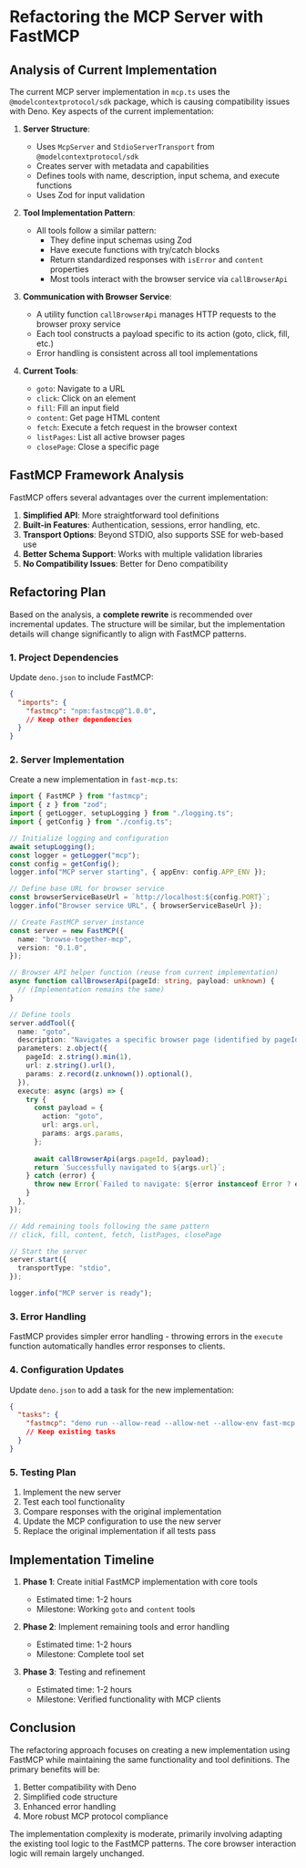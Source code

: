 # Refactoring the MCP Server with FastMCP

## Analysis of Current Implementation

The current MCP server implementation in `mcp.ts` uses the `@modelcontextprotocol/sdk` package, which is causing compatibility issues with Deno. Key aspects of the current implementation:

1. **Server Structure**:
   - Uses `McpServer` and `StdioServerTransport` from `@modelcontextprotocol/sdk`
   - Creates server with metadata and capabilities
   - Defines tools with name, description, input schema, and execute functions
   - Uses Zod for input validation

2. **Tool Implementation Pattern**:
   - All tools follow a similar pattern:
     - They define input schemas using Zod
     - Have execute functions with try/catch blocks
     - Return standardized responses with `isError` and `content` properties
     - Most tools interact with the browser service via `callBrowserApi`

3. **Communication with Browser Service**:
   - A utility function `callBrowserApi` manages HTTP requests to the browser proxy service
   - Each tool constructs a payload specific to its action (goto, click, fill, etc.)
   - Error handling is consistent across all tool implementations

4. **Current Tools**:
   - `goto`: Navigate to a URL
   - `click`: Click on an element
   - `fill`: Fill an input field
   - `content`: Get page HTML content
   - `fetch`: Execute a fetch request in the browser context
   - `listPages`: List all active browser pages
   - `closePage`: Close a specific page

## FastMCP Framework Analysis

FastMCP offers several advantages over the current implementation:

1. **Simplified API**: More straightforward tool definitions
2. **Built-in Features**: Authentication, sessions, error handling, etc.
3. **Transport Options**: Beyond STDIO, also supports SSE for web-based use
4. **Better Schema Support**: Works with multiple validation libraries
5. **No Compatibility Issues**: Better for Deno compatibility

## Refactoring Plan

Based on the analysis, a **complete rewrite** is recommended over incremental updates. The structure will be similar, but the implementation details will change significantly to align with FastMCP patterns.

### 1. Project Dependencies

Update `deno.json` to include FastMCP:

```json
{
  "imports": {
    "fastmcp": "npm:fastmcp@^1.0.0",
    // Keep other dependencies
  }
}
```

### 2. Server Implementation

Create a new implementation in `fast-mcp.ts`:

```typescript
import { FastMCP } from "fastmcp";
import { z } from "zod";
import { getLogger, setupLogging } from "./logging.ts";
import { getConfig } from "./config.ts";

// Initialize logging and configuration
await setupLogging();
const logger = getLogger("mcp");
const config = getConfig();
logger.info("MCP server starting", { appEnv: config.APP_ENV });

// Define base URL for browser service
const browserServiceBaseUrl = `http://localhost:${config.PORT}`;
logger.info("Browser service URL", { browserServiceBaseUrl });

// Create FastMCP server instance
const server = new FastMCP({
  name: "browse-together-mcp",
  version: "0.1.0",
});

// Browser API helper function (reuse from current implementation)
async function callBrowserApi(pageId: string, payload: unknown) {
  // (Implementation remains the same)
}

// Define tools
server.addTool({
  name: "goto",
  description: "Navigates a specific browser page (identified by pageId) to a given URL.",
  parameters: z.object({
    pageId: z.string().min(1),
    url: z.string().url(),
    params: z.record(z.unknown()).optional(),
  }),
  execute: async (args) => {
    try {
      const payload = {
        action: "goto",
        url: args.url,
        params: args.params,
      };
      
      await callBrowserApi(args.pageId, payload);
      return `Successfully navigated to ${args.url}`;
    } catch (error) {
      throw new Error(`Failed to navigate: ${error instanceof Error ? error.message : String(error)}`);
    }
  },
});

// Add remaining tools following the same pattern
// click, fill, content, fetch, listPages, closePage

// Start the server
server.start({
  transportType: "stdio",
});

logger.info("MCP server is ready");
```

### 3. Error Handling

FastMCP provides simpler error handling - throwing errors in the `execute` function automatically handles error responses to clients.

### 4. Configuration Updates

Update `deno.json` to add a task for the new implementation:

```json
{
  "tasks": {
    "fastmcp": "deno run --allow-read --allow-net --allow-env fast-mcp.ts",
    // Keep existing tasks
  }
}
```

### 5. Testing Plan

1. Implement the new server
2. Test each tool functionality
3. Compare responses with the original implementation
4. Update the MCP configuration to use the new server
5. Replace the original implementation if all tests pass

## Implementation Timeline

1. **Phase 1**: Create initial FastMCP implementation with core tools
   - Estimated time: 1-2 hours
   - Milestone: Working `goto` and `content` tools

2. **Phase 2**: Implement remaining tools and error handling
   - Estimated time: 1-2 hours
   - Milestone: Complete tool set

3. **Phase 3**: Testing and refinement
   - Estimated time: 1-2 hours
   - Milestone: Verified functionality with MCP clients

## Conclusion

The refactoring approach focuses on creating a new implementation using FastMCP while maintaining the same functionality and tool definitions. The primary benefits will be:

1. Better compatibility with Deno
2. Simplified code structure
3. Enhanced error handling
4. More robust MCP protocol compliance

The implementation complexity is moderate, primarily involving adapting the existing tool logic to the FastMCP patterns. The core browser interaction logic will remain largely unchanged.
